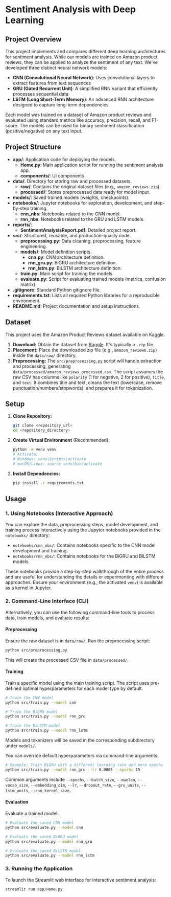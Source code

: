 # Sentiment Analysis with Deep Learning

## Project Overview

This project implements and compares different deep learning architectures for sentiment analysis. While our models are trained on Amazon product reviews, they can be applied to analyze the sentiment of any text. We've developed three distinct neural network models:

- **CNN (Convolutional Neural Network)**: Uses convolutional layers to extract features from text sequences
- **GRU (Gated Recurrent Unit)**: A simplified RNN variant that efficiently processes sequential data
- **LSTM (Long Short-Term Memory)**: An advanced RNN architecture designed to capture long-term dependencies

Each model was trained on a dataset of Amazon product reviews and evaluated using standard metrics like accuracy, precision, recall, and F1-score. The models can be used for binary sentiment classification (positive/negative) on any text input.

## Project Structure

- **app/**: Application code for deploying the models.
  - **Home.py**: Main application script for running the sentiment analysis app.
  - **components/**: UI components
- **data/**: Directory for storing raw and processed datasets.
  - **raw/**: Contains the original dataset files (e.g., `amazon_reviews.zip`).
  - **processed/**: Stores preprocessed data ready for model input.
- **models/**: Saved trained models (weights, checkpoints).
- **notebooks/**: Jupyter notebooks for exploration, development, and step-by-step training.
  - **cnn_nbs**: Notebooks related to the CNN model.
  - **rnn_nbs**: Notebooks related to the GRU and LSTM models.
- **reports/**: 
  - **SentimentAnalysisReport.pdf**: Detailed project report.
- **src/**: Structured, reusable, and production-quality code.
  - **preprocessing.py**: Data cleaning, preprocessing, feature engineering.
  - **models/**: Model definition scripts.
    - **cnn.py**: CNN architecture definition.
    - **rnn_gru.py**: BiGRU architecture definition.
    - **rnn_lstm.py**: BiLSTM architecture definition.
  - **train.py**: Main script for training the models.
  - **evaluate.py**: Script for evaluating trained models (metrics, confusion matrix).
- **.gitignore**: Standard Python gitignore file.
- **requirements.txt**: Lists all required Python libraries for a reproducible environment.
- **README.md**: Project documentation and setup instructions.

## Dataset

This project uses the Amazon Product Reviews dataset available on Kaggle.

1.  **Download:** Obtain the dataset from [Kaggle](https://www.kaggle.com/datasets/kritanjalijain/amazon-reviews). It's typically a `.zip` file.
2.  **Placement:** Place the downloaded zip file (e.g., `amazon_reviews.zip`) inside the `data/raw/` directory.
3.  **Preprocessing:** The `src/preprocessing.py` script will handle extraction and processing, generating `data/processed/amazon_reviews_processed.csv`. The script assumes the raw CSV has columns like `polarity` (1 for negative, 2 for positive), `title`, and `text`. It combines title and text, cleans the text (lowercase, remove punctuation/numbers/stopwords), and prepares it for tokenization.

## Setup

1.  **Clone Repository:**
    ```bash
    git clone <repository_url>
    cd <repository_directory>
    ```
2.  **Create Virtual Environment** (Recommended):
    ```bash
    python -m venv venv
    # Activate:
    # Windows: venv\Scripts\activate
    # macOS/Linux: source venv/bin/activate
    ```
3.  **Install Dependencies:**
    ```bash
    pip install -r requirements.txt
    ```

## Usage

### 1. Using Notebooks (Interactive Approach)

You can explore the data, preprocessing steps, model development, and training process interactively using the Jupyter notebooks provided in the `notebooks/` directory:

- `notebooks/cnn_nbs/`: Contains notebooks specific to the CNN model development and training.
- `notebooks/rnn_nbs/`: Contains notebooks for the BiGRU and BiLSTM models.

These notebooks provide a step-by-step walkthrough of the entire process and are useful for understanding the details or experimenting with different approaches. Ensure your environment (e.g., the activated `venv`) is available as a kernel in Jupyter.

### 2. Command-Line Interface (CLI)

Alternatively, you can use the following command-line tools to process data, train models, and evaluate results:

#### Preprocessing

Ensure the raw dataset is in `data/raw/`. Run the preprocessing script:
```bash
python src/preprocessing.py
```
This will create the processed CSV file in `data/processed/`.

#### Training

Train a specific model using the main training script. The script uses pre-defined optimal hyperparameters for each model type by default.
```bash
# Train the CNN model
python src/train.py --model cnn

# Train the BiGRU model
python src/train.py --model rnn_gru

# Train the BiLSTM model
python src/train.py --model rnn_lstm
```
Models and tokenizers will be saved in the corresponding subdirectory under `models/`.

You can override default hyperparameters via command-line arguments:
```bash
# Example: Train BiGRU with a different learning rate and more epochs
python src/train.py --model rnn_gru --lr 0.0005 --epochs 15
```
Common arguments include `--epochs`, `--batch_size`, `--maxlen`, `--vocab_size`, `--embedding_dim`, `--lr`, `--dropout_rate`, `--gru_units`, `--lstm_units`, `--cnn_kernel_size`.

#### Evaluation

Evaluate a trained model:
```bash
# Evaluate the saved CNN model
python src/evaluate.py --model cnn

# Evaluate the saved BiGRU model
python src/evaluate.py --model rnn_gru

# Evaluate the saved BiLSTM model
python src/evaluate.py --model rnn_lstm
```

### 3. Running the Application

To launch the Streamlit web interface for interactive sentiment analysis:
```bash
streamlit run app/Home.py
```